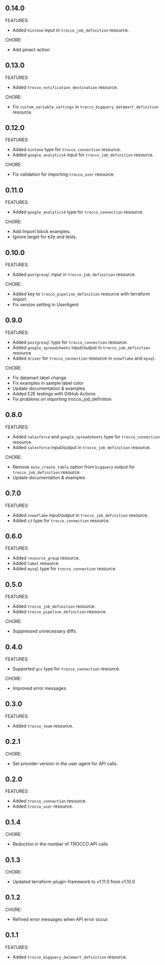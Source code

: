 ## 0.14.0
FEATURES:
- Added `kintone` input in `trocco_job_definition` resource.

CHORE:
- Add pinact-action

## 0.13.0
FEATURES:
- Added `trocco_notification_destination` resource.

CHORE:
- Fix `custom_variable_settings` in `trocco_bigquery_datamart_definition` resource.

## 0.12.0
FEATURES:
- Added `kintone` type for `trocco_connection` resource.
- Added `google_analytics4` input for `trocco_job_definition` resource.

CHORE:
- Fix validation for importing `trocco_user` resource.

## 0.11.0
FEATURES:
- Added `google_analytics4` type for `trocco_connection` resource.

CHORE:
- Add Import block examples.
- Ignore target for e2e and tests.

## 0.10.0
FEATURES:
- Added `postgresql` input in `trocco_job_definition` resource.

CHORE:
- Added key to `trocco_pipeline_definition` resource with terraform import.
- Fix version setting in UserAgent

## 0.9.0
FEATURES:
- Added `postgresql` type for `trocco_connection` resource.
- Added `google_spreadsheets` input/output in `trocco_job_definition` resource.
- Added `driver` for `trocco_connection` resource in `snowflake` and `mysql`.

CHORE:
- Fix datamart label change
- Fix examples in sample label color
- Update documentation & examples
- Added E2E testings with GitHub Actions
- Fix problems on importing trocco_job_definition

## 0.8.0
FEATURES:
- Added `salesforce` and `google_spreadsheets` type for `trocco_connection` resource.
- Added `salesforce` input/output in `trocco_job_definition` resource.

CHORE:
- Remove `auto_create_table` option from `bigquery` output for `trocco_job_definition` resource.
- Update documentation & examples

## 0.7.0
FEATURES:
- Added `snowflake` input/output in `trocco_job_definition` resource.
- Added `s3` type for `trocco_connection` resource.

## 0.6.0
FEATURES:
- Added `resource_group` resource.
- Added `label` resource.
- Added `mysql` type for `trocco_connection` resource.

## 0.5.0
FEATURES:
- Added `trocco_job_definition` resource.
- Added `trocco_pipeline_definition` resource.

CHORE:
- Suppressed unnecessary diffs.

## 0.4.0
FEATURES:
- Supported `gcs` type for `trocco_connection` resource.

CHORE:
- Improved error messages.

## 0.3.0
FEATURES:
- Added `trocco_team` resource.

## 0.2.1
CHORE:
- Set provider version in the user agent for API calls.

## 0.2.0
FEATURES:
- Added `trocco_connection` resource.
- Added `trocco_user` resource.

## 0.1.4
CHORE:
- Reduction in the number of TROCCO API calls

## 0.1.3
CHORE:
- Updated terraform-plugin-framework to v1.11.0 from v1.10.0

## 0.1.2
CHORE:
- Refined error messages when API error occur.

## 0.1.1
FEATURES:
- Added `trocco_bigquery_datamart_definition` resource.
